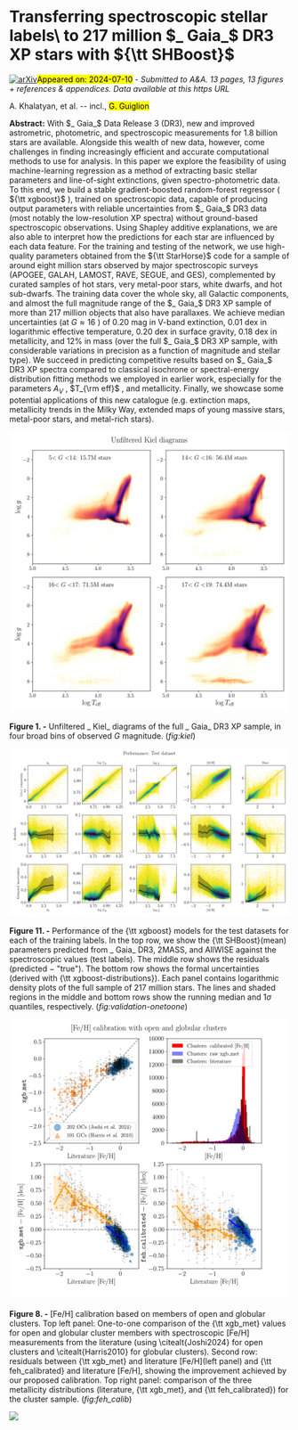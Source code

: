 <div class="macros" style="visibility:hidden;">
$\newcommand{\ensuremath}{}$
$\newcommand{\xspace}{}$
$\newcommand{\object}[1]{\texttt{#1}}$
$\newcommand{\farcs}{{.}''}$
$\newcommand{\farcm}{{.}'}$
$\newcommand{\arcsec}{''}$
$\newcommand{\arcmin}{'}$
$\newcommand{\ion}[2]{#1#2}$
$\newcommand{\textsc}[1]{\textrm{#1}}$
$\newcommand{\hl}[1]{\textrm{#1}}$
$\newcommand{\footnote}[1]{}$
$\newcommand{\fa}[1]{\textcolor{blue}{#1}}$
$\newcommand{\sn}[1]{\textcolor{olive}{#1}}$</div>



<div id="title">

# Transferring spectroscopic stellar labels\ to 217 million $_ Gaia_$ DR3 XP stars with ${\tt SHBoost}$

</div>
<div id="comments">

[![arXiv](https://img.shields.io/badge/arXiv-2407.06963-b31b1b.svg)](https://arxiv.org/abs/2407.06963)<mark>Appeared on: 2024-07-10</mark> -  _Submitted to A&A. 13 pages, 13 figures + references & appendices. Data available at this https URL_

</div>
<div id="authors">

A. Khalatyan, et al. -- incl., <mark>G. Guiglion</mark>

</div>
<div id="abstract">

**Abstract:** With $_ Gaia_$ Data Release 3 (DR3), new and improved astrometric, photometric, and spectroscopic measurements for 1.8 billion stars are available. Alongside this wealth of new data, however, come challenges in finding increasingly efficient and accurate computational methods to use for analysis. In this paper we explore the feasibility of using machine-learning regression as a method of extracting basic stellar parameters and line-of-sight extinctions, given spectro-photometric data. To this end, we build a stable gradient-boosted random-forest regressor ( ${\tt xgboost}$ ), trained on spectroscopic data, capable of producing output parameters with reliable uncertainties from $_ Gaia_$ DR3 data (most notably the low-resolution XP spectra) without ground-based spectroscopic observations. Using Shapley additive explanations, we are also able to interpret how the predictions for each star are influenced by each data feature. For the training and testing of the network, we use high-quality parameters obtained from the ${\tt StarHorse}$ code for a sample of around eight million stars observed by major spectroscopic surveys (APOGEE, GALAH, LAMOST, RAVE, SEGUE, and GES), complemented by curated samples of hot stars, very metal-poor stars, white dwarfs, and hot sub-dwarfs. The training data cover the whole sky, all Galactic components, and almost the full magnitude range of the $_ Gaia_$ DR3 XP sample of more than 217 million objects that also have parallaxes. We achieve median uncertainties (at $G\approx16$ ) of 0.20 mag in V-band extinction, 0.01 dex in logarithmic effective temperature, 0.20 dex in surface gravity, 0.18 dex in metallicity, and $12\%$ in mass (over the full $_ Gaia_$ DR3 XP sample, with considerable variations in precision as a function of magnitude and stellar type). We succeed in predicting competitive results based on $_ Gaia_$ DR3 XP spectra compared to classical isochrone or spectral-energy distribution fitting methods we employed in earlier work, especially for the parameters $A_V$ , $T_{\rm eff}$ , and metallicity. Finally, we showcase some potential applications of this new catalogue (e.g. extinction maps, metallicity trends in the Milky Way, extended maps of young massive stars, metal-poor stars, and metal-rich stars).

</div>

<div id="div_fig1">

<img src="tmp_2407.06963/./im/shngboost_q23_xp_test_kiel_magbins.png" alt="Fig1" width="100%"/>

**Figure 1. -** Unfiltered _ Kiel_ diagrams of the full _ Gaia_ DR3 XP sample, in four broad bins of observed $G$ magnitude. (*fig:kiel*)

</div>
<div id="div_fig2">

<img src="tmp_2407.06963/./im/ngboost_performance_testdataset_all.png" alt="Fig11" width="100%"/>

**Figure 11. -** Performance of the {\tt xgboost} models for the test datasets for each of the training labels. In the top row, we show the {\tt SHBoost}(mean) parameters predicted from _ Gaia_ DR3, 2MASS, and AllWISE against the spectroscopic values (test labels). The middle row shows the residuals (predicted $-$ "true"). The bottom row shows the formal uncertainties (derived with {\tt xgboost-distributions}). Each panel contains logarithmic density plots of the full sample of 217 million stars. The lines and shaded regions in the middle and bottom rows show the running median and 1$\sigma$ quantiles, respectively.
     (*fig:validation-onetoone*)

</div>
<div id="div_fig3">

<img src="tmp_2407.06963/./im/metallicity_calibration.png" alt="Fig8" width="100%"/>

**Figure 8. -** [Fe/H] calibration based on members of open and globular clusters. Top left panel: One-to-one comparison of the {\tt xgb\_met} values for open and globular cluster members with spectroscopic [Fe/H] measurements from the literature (using \citealt{Joshi2024} for open clusters and \citealt{Harris2010} for globular clusters). Second row: residuals between {\tt xgb\_met} and literature [Fe/H](left panel) and {\tt feh\_calibrated} and literature [Fe/H], showing the improvement achieved by our proposed calibration. Top right panel: comparison of the three metallicity distributions (literature, {\tt xgb\_met}, and {\tt feh\_calibrated}) for the cluster sample. (*fig:feh_calib*)

</div><div id="qrcode"><img src=https://api.qrserver.com/v1/create-qr-code/?size=100x100&data="https://arxiv.org/abs/2407.06963"></div>